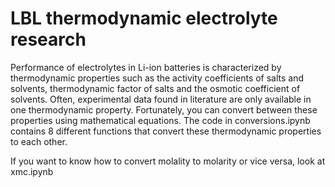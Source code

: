 # LBL thermodynamic electrolyte research
Performance of electrolytes in Li-ion batteries is characterized by thermodynamic properties such as the activity coefficients of salts and solvents, thermodynamic factor of salts and the osmotic coefficient of solvents. Often, experimental data found in literature are only available in one thermodynamic property. Fortunately, you can convert between these properties using mathematical equations.  The code in conversions.ipynb contains 8 different functions that convert these thermodynamic properties to each other.

If you want to know how to convert molality to molarity or vice versa, look at xmc.ipynb
